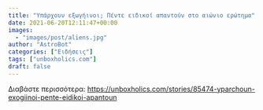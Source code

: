 ```yaml
---
title: "Υπάρχουν εξωγήινοι; Πέντε ειδικοί απαντούν στο αιώνιο ερώτημα"
date: 2021-06-20T12:11:47+00:00
images:
  - "images/post/aliens.jpg"
author: "AstroBot"
categories: ["Ειδήσεις"]
tags: ["unboxholics.com"]
draft: false
---
```




Διαβάστε περισσότερα: https://unboxholics.com/stories/85474-yparchoun-exogiinoi-pente-eidikoi-apantoun
